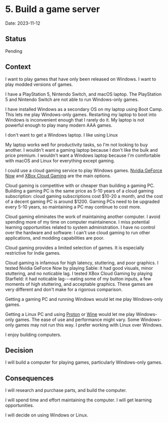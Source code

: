 # 5. Build a game server

Date: 2023-11-12

## Status

Pending

## Context

I want to play games that have only been released on Windows.
I want to play modded versions of games.

I have a PlayStation 5, Nintendo Switch, and macOS laptop.
The PlayStation 5 and Nintendo Switch are not able to run Windows-only games.

I have installed Windows as a secondary OS on my laptop using Boot Camp.
This lets me play Windows-only games.
Restarting my laptop to boot into Windows is inconvenient enough that I rarely do it.
My laptop is not powerful enough to play many modern AAA games.

I don't want to get a Windows laptop.
I like using Linux

My laptop works well for productivity tasks, so I'm not looking to buy another.
I wouldn't want a gaming laptop because I don't like the bulk and price premium.
I wouldn't want a Windows laptop because I'm comfortable with macOS and Linux
for everything except gaming.

I could use a cloud gaming service to play Windows games.
[Nvidia GeForce Now](https://www.nvidia.com/en-us/geforce-now/) and [XBox Cloud Gaming](https://www.xbox.com/en-us/play) are the main options.

Cloud gaming is competitive with or cheaper than building a gaming PC.
Building a gaming PC is the same price as 5-10 years of a cloud gaming subscription:
cloud gaming subscriptions cost $10-20 a month,
and the cost of a decent gaming PC is around $1200.
Gaming PCs need to be upgraded every 5-10 years,
so maintaining a PC may continue to cost more.

Cloud gaming eliminates the work of maintaining another computer.
I avoid spending more of my time on computer maintainence.
I miss potential learning opportunities related to system administration.
I have no control over the hardware and software:
I can't use cloud gaming to run other applications,
and modding capabilities are poor.

Cloud gaming provides a limited selection of games.
It is especially restrictive for Indie games.

Cloud gaming is infamous for high latency, stuttering, and poor graphics.
I tested Nvidia GeForce Now by playing Sable: it had good visuals, minor stuttering, and no noticable lag.
I tested XBox Cloud Gaming by playing Starfield: it had noticable lag---eating some of my button inputs, a few moments of high stuttering, and acceptable graphics.
These games are very different and don't make for a rigorous comparison.

Getting a gaming PC and running Windows would let me play Windows-only games.

Getting a Linux PC and using [Proton](<https://en.wikipedia.org/wiki/Proton_(software)>) or [Wine](<https://en.wikipedia.org/wiki/Wine_(software)>) would let me play Windows-only games.
The ease of use and performance might vary.
Some Windows-only games may not run this way.
I prefer working with Linux over Windows.

I enjoy building computers.

## Decision

I will build a computer for playing games, particularly Windows-only games.

## Consequences

I will research and purchase parts, and build the computer.

I will spend time and effort maintaining the computer.
I will get learning opportunities.

I will decide on using Windows or Linux.
